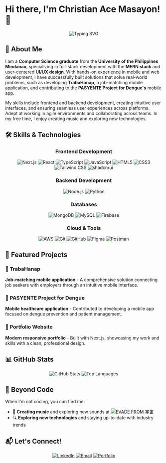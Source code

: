 # Hi there, I'm Christian Ace Masayon! 👋

<div align="center">
  <img src="https://readme-typing-svg.herokuapp.com?font=Montserrat&pause=1000&width=435&lines=Fullstack+Web+Developer+%7C+UI+%26+UX+Designer" alt="Typing SVG" />
</div>

## 🚀 About Me

I am a **Computer Science graduate** from the **University of the Philippines Mindanao**, specializing in full-stack development with the **MERN stack** and user-centered **UI/UX design**. With hands-on experience in mobile and web development, I have successfully built solutions that solve real-world problems, such as developing **TrabaHanap**, a job-matching mobile application, and contributing to the **PASYENTE Project for Dengue's** mobile app.

My skills include frontend and backend development, creating intuitive user interfaces, and ensuring seamless user experiences across platforms. Adept at working in agile environments and collaborating across teams. In my free time, I enjoy creating music and exploring new technologies.

## 🛠️ Skills & Technologies

<div align="center">

### Frontend Development
![Next.js](https://img.shields.io/badge/Next.js-000000?style=for-the-badge&logo=next.js&logoColor=white)
![React](https://img.shields.io/badge/React-20232A?style=for-the-badge&logo=react&logoColor=61DAFB)
![TypeScript](https://img.shields.io/badge/TypeScript-007ACC?style=for-the-badge&logo=typescript&logoColor=white)
![JavaScript](https://img.shields.io/badge/JavaScript-F7DF1E?style=for-the-badge&logo=javascript&logoColor=black)
![HTML5](https://img.shields.io/badge/HTML5-E34F26?style=for-the-badge&logo=html5&logoColor=white)
![CSS3](https://img.shields.io/badge/CSS-1572B6?style=for-the-badge&logo=css&logoColor=white)
![Tailwind CSS](https://img.shields.io/badge/Tailwind_CSS-38B2AC?style=for-the-badge&logo=tailwind-css&logoColor=white)
![shadcn/ui](https://img.shields.io/badge/shadcnui-000000?style=for-the-badge&logo=shadcnui&logoColor=white)

### Backend Development
![Node.js](https://img.shields.io/badge/Node.js-43853D?style=for-the-badge&logo=node.js&logoColor=white)
![Python](https://img.shields.io/badge/Python-3776AB?style=for-the-badge&logo=python&logoColor=white)

### Databases
![MongoDB](https://img.shields.io/badge/MongoDB-4EA94B?style=for-the-badge&logo=mongodb&logoColor=white)
![MySQL](https://img.shields.io/badge/MySQL-00000F?style=for-the-badge&logo=mysql&logoColor=white)
![Firebase](https://img.shields.io/badge/Firebase-039BE5?style=for-the-badge&logo=Firebase&logoColor=white)

### Cloud & Tools
![AWS](https://img.shields.io/badge/Amazon_AWS-232F3E?style=for-the-badge&logo=amazon-aws&logoColor=white)
![Git](https://img.shields.io/badge/Git-F05032?style=for-the-badge&logo=git&logoColor=white)
![GitHub](https://img.shields.io/badge/GitHub-100000?style=for-the-badge&logo=github&logoColor=white)
![Figma](https://img.shields.io/badge/Figma-F24E1E?style=for-the-badge&logo=figma&logoColor=white)
![Postman](https://img.shields.io/badge/postman-FF6C37?style=for-the-badge&logo=postman&logoColor=white)

</div>

## 🎯 Featured Projects

### 🏢 TrabaHanap
**Job-matching mobile application** - A comprehensive solution connecting job seekers with employers through an intuitive mobile interface.

### 🏥 PASYENTE Project for Dengue
**Mobile healthcare application** - Contributed to developing a mobile app focused on dengue prevention and patient management.

### 💼 Portfolio Website
**Modern responsive portfolio** - Built with Next.js, showcasing my work and skills with a clean, professional design.

## 📊 GitHub Stats

<div align="center">
  <img src="https://github-readme-stats.vercel.app/api?username=csmasayon&show_icons=true&theme=tokyonight&hide_border=true&count_private=true" alt="GitHub Stats" />
  <img src="https://github-readme-stats.vercel.app/api/top-langs/?username=csmasayon&layout=compact&theme=tokyonight&hide_border=true" alt="Top Languages" />
</div>

## 🎵 Beyond Code

When I'm not coding, you can find me:
- 🎵 **Creating music** and exploring new sounds at [![EVADE FROM 宇宙](https://img.shields.io/badge/EVADE_FROM_宇宙-1ED760?style=for-the-badge&logo=spotify&logoColor=white)](https://open.spotify.com/artist/2ohnT62k1nUnUlOezFyOGb)
- 🔍 **Exploring new technologies** and staying up-to-date with industry trends

## 📬 Let's Connect!

<div align="center">

[![LinkedIn](https://img.shields.io/badge/LinkedIn-0077B5?style=for-the-badge&logo=linkedin&logoColor=white)](https://linkedin.com/in/christian-ace-masayon)
[![Email](https://img.shields.io/badge/Email-D14836?style=for-the-badge&logo=gmail&logoColor=white)](mailto:casmasayon@gmail.com)
[![Portfolio](https://img.shields.io/badge/Portfolio-000000?style=for-the-badge&logo=About.me&logoColor=white)](https://csmasayon.com)

</div>
